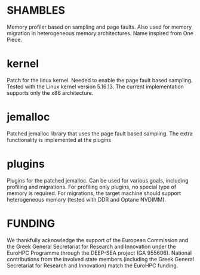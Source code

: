 # SHAMBLES

Memory profiler based on sampling and page faults. Also used for memory migration in heterogeneous memory architectures. Name inspired from One Piece.

# kernel

Patch for the linux kernel. Needed to enable the page fault based sampling. Tested with the Linux kernel version 5.16.13. The current implementation supports only the x86 architecture.

# jemalloc

Patched jemalloc library that uses the page fault based sampling. The extra functionality is implemented at the plugins

# plugins

Plugins for the patched jemalloc. Can be used for various goals, including profiling and migrations. For profiling only plugins, no special type of memory is required. For migrations, the target machine should support heterogeneous memory (tested with DDR and Optane NVDIMM).

# FUNDING

We thankfully acknowledge the support of the European Commission and the
Greek General Secretariat for Research and Innovation under the EuroHPC
Programme through the DEEP-SEA project (GA 955606). National
contributions from the involved state members (including the Greek
General Secretariat for Research and Innovation) match the EuroHPC
funding.
